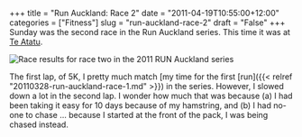 +++
title = "Run Auckland: Race 2"
date = "2011-04-19T10:55:00+12:00"
categories = ["Fitness"]
slug = "run-auckland-race-2"
draft = "False"
+++
Sunday was the second race in the Run Auckland series. This time it was
at [Te
Atatu](https://maps.google.com/?q=https://share.abvio.com/4df8/7197/4cb5/61b3/Runmeter-Run-20110417-0901.kml).

![Race results for race two in the 2011 RUN Auckland
series](/images/RunAuckland2.png "Run Auckland Race 2")

The first lap, of 5K, I pretty much match [my time for the first
[run]({{< relref "20110328-run-auckland-race-1.md" >}}) in the series. However, I
slowed down a lot in the second lap. I wonder how much that was because
(a) I had been taking it easy for 10 days because of my hamstring, and
(b) I had no-one to chase ... because I started at the front of the
pack, I was being chased instead.

